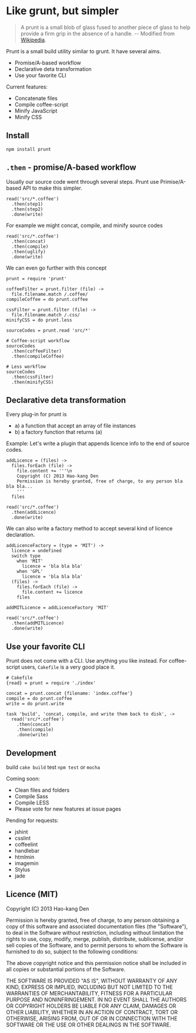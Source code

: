 Like grunt, but simpler
=====

> A prunt is a small blob of glass fused to another piece of glass to help provide a firm grip in the absence of a handle.
> -- Modified from [Wikipedia](http://en.wikipedia.org/wiki/Prunt).

Prunt is a small build utility similar to grunt.
It have several aims.

* Promise/A-based workflow
* Declarative deta transformation
* Use your favorite CLI

Current features:

* Concatenate files
* Compile coffee-script
* Minify JavaScript
* Minify CSS

Install
-----

`npm install prunt`

`.then` - promise/A-based workflow
-----

Usually our source code went through several steps. Prunt use Primise/A-based API to make this simpler.

    read('src/*.coffee')
      .then(step1)
      .then(step2)
      .done(write)

For example we might concat, compile, and minify source codes

    read('src/*.coffee')
      .then(concat)
      .then(compile)
      .then(uglify)
      .done(write)

We can even go further with this concept

    prunt = require 'prunt'

    coffeeFilter = prunt.filter (file) ->
      file.filename.match /.coffee/
    compileCoffee = do prunt.coffee

    cssFilter = prunt.filter (file) ->
      file.filename.match /.css/
    minifyCSS = do prunt.less

    sourceCodes = prunt.read 'src/*'

    # Coffee-script workflow
    sourceCodes
      .then(coffeeFilter)
      .then(compileCoffee)

    # Less workflow
    sourceCodes
      .then(cssFilter)
      .then(minifyCSS)

Declarative deta transformation
-----

Every plug-in for prunt is

* a) a function that accept an array of file instances
* b) a factory function that returns (a)

Example:
Let's write a plugin that appends licence info to the end of source codes.

    addLicence = (files) ->
      files.forEach (file) ->
        file.content += '''\n
        Copyright (C) 2013 Hao-kang Den
        Permission is hereby granted, free of charge, to any person bla bla bla...
        '''
      files

    read('src/*.coffee')
      .then(addLicence)
      .done(write)

We can also write a factory method to accept several kind of licence declaration.

    addLicenceFactory = (type = 'MIT') ->
      licence = undefined
      switch type
        when 'MIT'
          licence = 'bla bla bla'
        when 'GPL'
          licence = 'bla bla bla'
      (files) ->
        files.forEach (file) ->
          file.content += licence
        files

    addMITLicence = addLicenceFactory 'MIT'

    read('src/*.coffee')
      .then(addMITLicence)
      .done(write)

Use your favorite CLI
-----

Prunt does not come with a CLI. Use anything you like instead.
For coffee-script users, `Cakefile` is a very good place it.

    # Cakefile
    {read} = prunt = require './index'

    concat = prunt.concat {filename: 'index.coffee'}
    compile = do prunt.coffee
    write = do prunt.write

    task 'build', 'concat, compile, and write them back to disk', ->
      read('src/*.coffee')
        .then(concat)
        .then(compile)
        .done(write)

Development
-----

build `cake build`
test `npm test` or `mocha`

Coming soon:

* Clean files and folders
* Compile Sass
* Compile LESS
* Please vote for new features at issue pages

Pending for requests:

* jshint
* csslint
* coffeelint
* handlebar
* htmlmin
* imagemin
* Stylus
* jade

Licence (MIT)
-----

Copyright (C) 2013 Hao-kang Den

Permission is hereby granted, free of charge, to any person obtaining a copy of this software and associated documentation files (the "Software"), to deal in the Software without restriction, including without limitation the rights to use, copy, modify, merge, publish, distribute, sublicense, and/or sell copies of the Software, and to permit persons to whom the Software is furnished to do so, subject to the following conditions:

The above copyright notice and this permission notice shall be included in all copies or substantial portions of the Software.

THE SOFTWARE IS PROVIDED "AS IS", WITHOUT WARRANTY OF ANY KIND, EXPRESS OR IMPLIED, INCLUDING BUT NOT LIMITED TO THE WARRANTIES OF MERCHANTABILITY, FITNESS FOR A PARTICULAR PURPOSE AND NONINFRINGEMENT. IN NO EVENT SHALL THE AUTHORS OR COPYRIGHT HOLDERS BE LIABLE FOR ANY CLAIM, DAMAGES OR OTHER LIABILITY, WHETHER IN AN ACTION OF CONTRACT, TORT OR OTHERWISE, ARISING FROM, OUT OF OR IN CONNECTION WITH THE SOFTWARE OR THE USE OR OTHER DEALINGS IN THE SOFTWARE.
